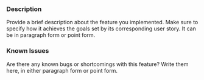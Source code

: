 ### Description
Provide a brief description about the feature you implemented. Make sure to specify how it achieves the goals set by its corresponding user story. It can be in paragraph form or point form.

### Known Issues
Are there any known bugs or shortcomings with this feature? Write them here, in either paragraph form or point form.
